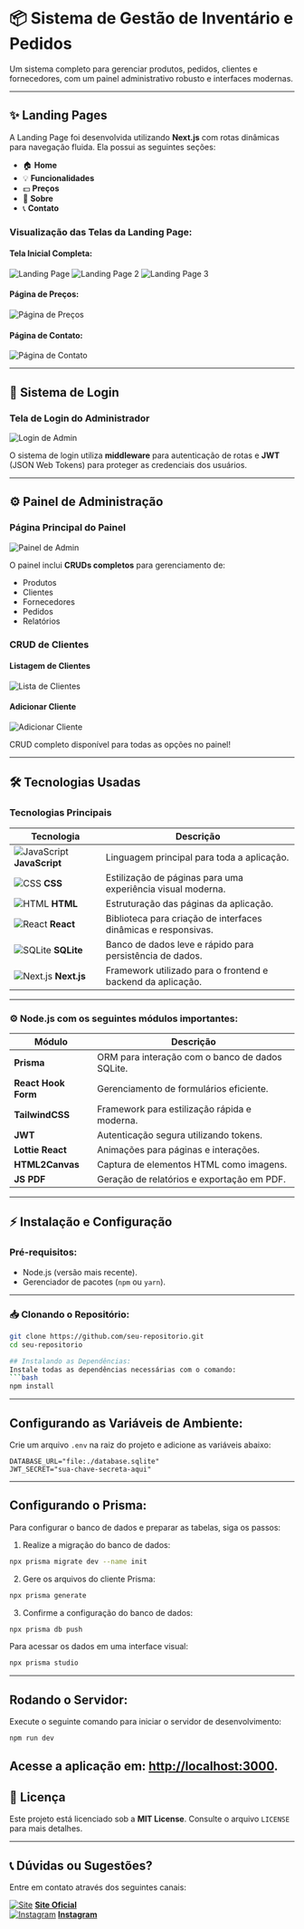 # 📦 Sistema de Gestão de Inventário e Pedidos

Um sistema completo para gerenciar produtos, pedidos, clientes e fornecedores, com um painel administrativo robusto e interfaces modernas.

---

## ✨ Landing Pages

A Landing Page foi desenvolvida utilizando **Next.js** com rotas dinâmicas para navegação fluida. Ela possui as seguintes seções:

- 🏠 **Home**
- 💡 **Funcionalidades**
- 💵 **Preços**
- 📖 **Sobre**
- 📞 **Contato**

### Visualização das Telas da Landing Page:

#### Tela Inicial Completa:
![Landing Page](https://i.imgur.com/4wjXZ7H.png)
![Landing Page 2](https://i.imgur.com/ERHieq7.png)
![Landing Page 3](https://i.imgur.com/5qaDVWo.png)

#### Página de Preços:
![Página de Preços](https://i.imgur.com/1y8sERB.png)

#### Página de Contato:
![Página de Contato](https://i.imgur.com/22ToxVz.png)

---

## 🔐 Sistema de Login

### Tela de Login do Administrador
![Login de Admin](https://i.imgur.com/lOFe6kJ.png)

O sistema de login utiliza **middleware** para autenticação de rotas e **JWT** (JSON Web Tokens) para proteger as credenciais dos usuários.

---

## ⚙️ Painel de Administração

### Página Principal do Painel
![Painel de Admin](https://i.imgur.com/7RkFvkd.png)

O painel inclui **CRUDs completos** para gerenciamento de:

- Produtos
- Clientes
- Fornecedores
- Pedidos
- Relatórios

### CRUD de Clientes
#### Listagem de Clientes
![Lista de Clientes](https://i.imgur.com/T68vCVu.png)

#### Adicionar Cliente
![Adicionar Cliente](https://i.imgur.com/T4VgNZL.png)

CRUD completo disponível para todas as opções no painel!

---

## 🛠️ Tecnologias Usadas

### Tecnologias Principais

| Tecnologia                                                                 | Descrição                                                      |
|---------------------------------------------------------------------------|----------------------------------------------------------------|
| ![JavaScript](https://img.icons8.com/color/48/000000/javascript.png) **JavaScript** | Linguagem principal para toda a aplicação.                   |
| ![CSS](https://img.icons8.com/color/48/000000/css3.png) **CSS**            | Estilização de páginas para uma experiência visual moderna.   |
| ![HTML](https://img.icons8.com/color/48/000000/html-5.png) **HTML**       | Estruturação das páginas da aplicação.                        |
| ![React](https://img.icons8.com/color/48/000000/react-native.png) **React**| Biblioteca para criação de interfaces dinâmicas e responsivas.|
| ![SQLite](https://img.icons8.com/color/48/000000/sql.png) **SQLite**       | Banco de dados leve e rápido para persistência de dados.      |
| ![Next.js](https://img.icons8.com/color/48/000000/nextjs.png) **Next.js** | Framework utilizado para o frontend e backend da aplicação.   |

---

### ⚙️ **Node.js** com os seguintes módulos importantes:

| Módulo              | Descrição                                          |
|---------------------|--------------------------------------------------|
| **Prisma**          | ORM para interação com o banco de dados SQLite. |
| **React Hook Form** | Gerenciamento de formulários eficiente.         |
| **TailwindCSS**     | Framework para estilização rápida e moderna.    |
| **JWT**             | Autenticação segura utilizando tokens.          |
| **Lottie React**    | Animações para páginas e interações.            |
| **HTML2Canvas**     | Captura de elementos HTML como imagens.         |
| **JS PDF**          | Geração de relatórios e exportação em PDF.      |

---

## ⚡️ Instalação e Configuração

### Pré-requisitos:
- Node.js (versão mais recente).
- Gerenciador de pacotes (`npm` ou `yarn`).

---

### 📥 Clonando o Repositório:
```bash
git clone https://github.com/seu-repositorio.git
cd seu-repositorio

## Instalando as Dependências:
Instale todas as dependências necessárias com o comando:
```bash
npm install
```
---
## Configurando as Variáveis de Ambiente:
Crie um arquivo `.env` na raiz do projeto e adicione as variáveis abaixo:
```env
DATABASE_URL="file:./database.sqlite"
JWT_SECRET="sua-chave-secreta-aqui"
```
---
## Configurando o Prisma:
Para configurar o banco de dados e preparar as tabelas, siga os passos:
1. Realize a migração do banco de dados:
 ```bash
 npx prisma migrate dev --name init
 ```
2. Gere os arquivos do cliente Prisma:
 ```bash
 npx prisma generate
 ```
3. Confirme a configuração do banco de dados:
 ```bash
 npx prisma db push
 ```
Para acessar os dados em uma interface visual:
```bash
npx prisma studio
```
---
## Rodando o Servidor:
Execute o seguinte comando para iniciar o servidor de desenvolvimento:
```bash
npm run dev
```
Acesse a aplicação em: [http://localhost:3000](http://localhost:3000).
---

## 📜 Licença
Este projeto está licenciado sob a **MIT License**. Consulte o arquivo `LICENSE` para mais detalhes.

---

## 📞 Dúvidas ou Sugestões?

Entre em contato através dos seguintes canais:

[![Site](https://img.icons8.com/ios/50/000000/domain.png)](https://www.gabrieldagostim.com) **[Site Oficial](https://www.gabrieldagostim.com)**  
[![Instagram](https://img.icons8.com/color/48/000000/instagram-new--v1.png)](https://instagram.com/gabriel_dagostim) **[Instagram](https://instagram.com/gabriel_dagostim)**
